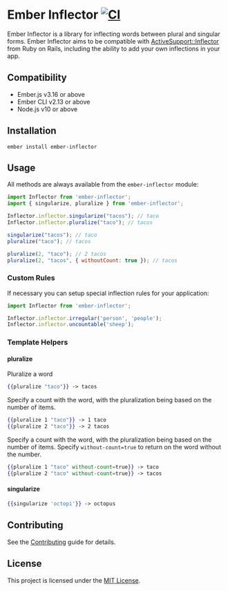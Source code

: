 # Ember Inflector [![CI](https://github.com/emberjs/ember-inflector/workflows/CI/badge.svg)](https://github.com/emberjs/ember-inflector/actions/)

Ember Inflector is a library for inflecting words between plural and singular forms. Ember Inflector aims to be compatible with [ActiveSupport::Inflector](http://api.rubyonrails.org/classes/ActiveSupport/Inflector.html) from Ruby on Rails, including the ability to add your own inflections in your app.


## Compatibility

* Ember.js v3.16 or above
* Ember CLI v2.13 or above
* Node.js v10 or above


## Installation

```
ember install ember-inflector
```

## Usage

All methods are always available from the `ember-inflector` module:

```javascript
import Inflector from 'ember-inflector';
import { singularize, pluralize } from 'ember-inflector';

Inflector.inflector.singularize("tacos"); // taco
Inflector.inflector.pluralize("taco"); // tacos

singularize("tacos"); // taco
pluralize("taco"); // tacos

pluralize(2, "taco"); // 2 tacos
pluralize(2, "tacos", { withoutCount: true }); // tacos
```

### Custom Rules

If necessary you can setup special inflection rules for your application:

```javascript
import Inflector from 'ember-inflector';

Inflector.inflector.irregular('person', 'people');
Inflector.inflector.uncountable('sheep');

```

### Template Helpers

#### pluralize

Pluralize a word
```hbs
{{pluralize "taco"}} -> tacos
```

Specify a count with the word, with the pluralization being based on the number of items.
```hbs
{{pluralize 1 "taco"}} -> 1 taco
{{pluralize 2 "taco"}} -> 2 tacos
```

Specify a count with the word, with the pluralization being based on the number of items. Specify `without-count=true` to return on the word without the number.
```hbs
{{pluralize 1 "taco" without-count=true}} -> taco
{{pluralize 2 "taco" without-count=true}} -> tacos
```

#### singularize
```hbs
{{singularize 'octopi'}} -> octopus
```


## Contributing

See the [Contributing](CONTRIBUTING.md) guide for details.


## License

This project is licensed under the [MIT License](LICENSE.md).
